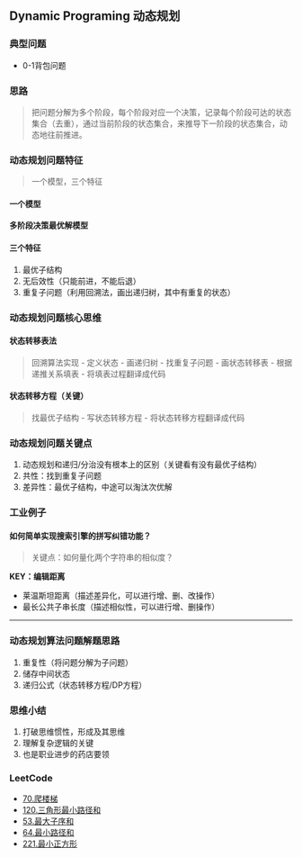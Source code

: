 ## Dynamic Programing 动态规划
### 典型问题
* 0-1背包问题

### 思路
> 把问题分解为多个阶段，每个阶段对应一个决策，记录每个阶段可达的状态集合（去重），通过当前阶段的状态集合，来推导下一阶段的状态集合，动态地往前推进。

### 动态规划问题特征
> 一个模型，三个特征
#### 一个模型
**多阶段决策最优解模型**
#### 三个特征
1. 最优子结构
2. 无后效性（只能前进，不能后退）
3. 重复子问题（利用回溯法，画出递归树，其中有重复的状态）

### 动态规划问题核心思维
#### 状态转移表法
> 回溯算法实现 - 定义状态 - 画递归树 - 找重复子问题 - 画状态转移表 - 根据递推关系填表 - 将填表过程翻译成代码
#### 状态转移方程（关键）
> 找最优子结构 - 写状态转移方程 - 将状态转移方程翻译成代码

### 动态规划问题关键点
1. 动态规划和递归/分治没有根本上的区别（关键看有没有最优子结构）
2. 共性：找到重复子问题
3. 差异性：最优子结构，中途可以淘汰次优解

### 工业例子
#### 如何简单实现搜索引擎的拼写纠错功能？
> 关键点：如何量化两个字符串的相似度？

**KEY：编辑距离**
* 莱温斯坦距离（描述差异化，可以进行增、删、改操作）
* 最长公共子串长度（描述相似性，可以进行增、删操作）

----

### 动态规划算法问题解题思路
1. 重复性（将问题分解为子问题）
2. 储存中间状态
3. 递归公式（状态转移方程/DP方程）

### 思维小结
1. 打破思维惯性，形成及其思维
2. 理解复杂逻辑的关键
3. 也是职业进步的药店要领

### LeetCode
* [70.爬楼梯](https://leetcode-cn.com/problems/climbing-stairs/description/)
* [120.三角形最小路径和](https://leetcode-cn.com/problems/triangle/description/)
* [53.最大子序和](https://leetcode-cn.com/problems/maximum-subarray/)
* [64.最小路径和](https://leetcode-cn.com/problems/minimum-path-sum/)
* [221.最小正方形](https://leetcode-cn.com/problems/maximal-square/submissions/)
